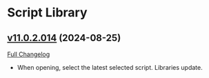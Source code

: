# Script Library

## [v11.0.2.014](https://github.com/Tercioo/ScriptLibrary/tree/v11.0.2.014) (2024-08-25)
[Full Changelog](https://github.com/Tercioo/ScriptLibrary/compare/v11.0.0.013...v11.0.2.014) 

- When opening, select the latest selected script. Libraries update.  
